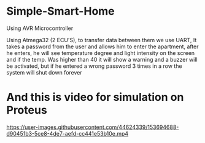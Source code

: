 # Simple-Smart-Home
Using AVR Microcontroller

Using Atmega32 (2 ECU'S), to transfer data between them we use UART, It takes a password from the
user and allows him to enter the apartment, after he enters, he will see temperature degree and light
intensity on the screen and if the temp. Was higher than 40 it will show a warning and a buzzer will
be activated, but if he entered a wrong password 3 times in a row the system will shut down forever


# And this is  video for simulation on Proteus




https://user-images.githubusercontent.com/44624339/153694688-d90451b3-5ce8-4de7-aefd-cc441e53b10e.mp4

